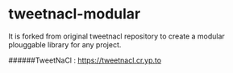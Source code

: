 # tweetnacl-modular
It is forked from original tweetnacl repository to create a modular plouggable library for any project.

######TweetNaCl : https://tweetnacl.cr.yp.to
